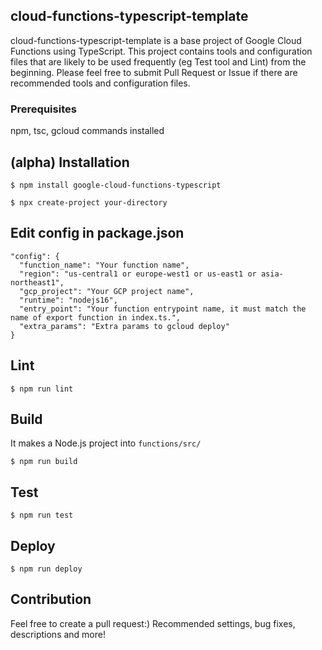 ## cloud-functions-typescript-template
cloud-functions-typescript-template is a base project of Google Cloud Functions using TypeScript. This project contains tools and configuration files that are likely to be used frequently (eg Test tool and Lint) from the beginning. Please feel free to submit Pull Request or Issue if there are recommended tools and configuration files.

### Prerequisites
npm, tsc, gcloud commands installed

## (alpha) Installation

```
$ npm install google-cloud-functions-typescript

$ npx create-project your-directory
```

## Edit config in package.json

```
"config": {
  "function_name": "Your function name",
  "region": "us-central1 or europe-west1 or us-east1 or asia-northeast1",
  "gcp_project": "Your GCP project name",
  "runtime": "nodejs16",
  "entry_point": "Your function entrypoint name, it must match the name of export function in index.ts.",
  "extra_params": "Extra params to gcloud deploy"
}
```

## Lint

```
$ npm run lint
```

## Build
It makes a Node.js project into `functions/src/`

```
$ npm run build
```

## Test

```
$ npm run test
```

## Deploy

```
$ npm run deploy 
```
## Contribution
Feel free to create a pull request:) Recommended settings, bug fixes, descriptions and more!
